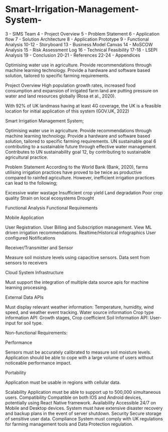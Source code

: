 # Smart-Irrigation-Management-System-
3 		- SIMS Team 
4 		- Project Overview
5 		- Problem Statement
6		- Application flow
7		- Solution Architecture
8		- Application Prototype
9		- Functional Analysis
10-12 	- Storyboard
13		- Business Model Canvas
14		- MoSCOW Analysis 
15		- Risk Assessment Log
16		- Technical Feasibility
17-18	- LSEPI Analysis
19		- Conclusion
20-21	- References
22-24    	- Appendices

Optimising water use in agriculture. Provide recommendations through machine learning technology. Provide a hardware and software based solution, tailored to specific farming requirements.

Project Overview
High population growth rates, increased food consumption and expansion of irrigated farm land are putting pressure on water and land resources globally (Rosa et al., 2020).

With 92% of UK landmass having at least 4G coverage, the UK is a feasible location for initial application of this system (GOV.UK, 2022)

Smart Irrigation Management System;

Optimising water use in agriculture.
Provide recommendations through machine learning technology.
Provide a hardware and software based solution, tailored to specific farming requirements.
UN sustainable goal 6 contributing to a sustainable future through effective water management.
Contributes to UN sustainability goal 12, by contributing to sustainable agricultural practice.

Problem Statement
According to the World Bank (Bank, 2020), farms utilising irrigation practices have proved to be twice as productive compared to rainfed agriculture.
However, inefficient irrigation practices can lead to the following;

Excessive water wastage
Insufficient crop yield
Land degradation
Poor crop quality
Strain on local ecosystems
Drought

Functional Analysis
Functional Requirements

Mobile Application

User Registration.
User Billing and Subscription management.
View ML driven irrigation recommendations.
Realtime/Historical infographics
User configured Notifications 

Receiver/Transmitter and Sensor

Measure soil moisture levels using capacitive sensors.
Data sent from sensors to receivers

Cloud System Infrastructure

Must support the integration of multiple data source apis for machine learning processing.
 
External Data APIs 

Must display relevant weather information: Temperature, humidity, wind speed, and weather event tracking. 
Water source information
Crop type information API: Growth stages, Crop coefficient 
Soil Information API: User-input for soil type.

Non-functional Requirements:

Performance

Sensors must be accurately calibrated to measure soil moisture levels. 
Application should be able to cope with a large volume of users without noticeable performance impact.

Portability

Application must be usable in regions with cellular data.

Scalability	
Application must be able to support up to 500,000 simultaneous users.
Compatibility 
Compatible on  both IOS and Android devices, potentially using React Native framework. 
Availability 
Accessible 24/7 on Mobile and Desktop devices.
System must have extensive disaster recovery and backup plans in the event of server shutdown. 
Security
Secure storage of sensitive user data. 
Compliance
System must comply with UK regulations for farming management tools and Data Protection regulation. 

